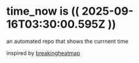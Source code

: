 # time_now is (( 2025-09-16T03:30:00.595Z ))

an automated repo that shows the currnent time

inspired by [breakingheatmap](https://github.com/breakingheatmap/breakingheatmap)